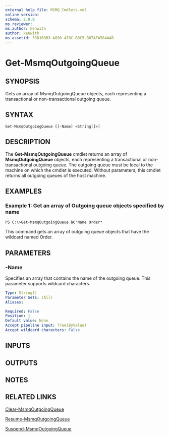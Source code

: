 ```yaml
---
external help file: MSMQ_Cmdlets.xml
online version: 
schema: 2.0.0
ms.reviewer:
ms.author: kenwith
author: kenwith
ms.assetid: 33D16DB3-A890-478C-B0C5-B874FA584AAB
---
```


# Get-MsmqOutgoingQueue

## SYNOPSIS
Gets an array of MsmqOutgoingQueue objects, each representing a transactional or non-transactional outgoing queue.

## SYNTAX

```
Get-MsmqOutgoingQueue [[-Name] <String[]>]
```

## DESCRIPTION
The **Get-MsmqOutgoingQueue** cmdlet returns an array of **MsmqOutgoingQueue** objects, each representing a transactional or non-transactional outgoing queue.
The outgoing queue must be local to the machine on which the cmdlet is executed.
Without parameters, this cmdlet returns all outgoing queues of the host machine.

## EXAMPLES

### Example 1: Get an array of Outgoing queue objects specified by name
```
PS C:\>Get-MsmqOutgoingQueue â€"Name Order*
```

This command gets an array of outgoing queue objects that have the wildcard named Order.

## PARAMETERS

### -Name
Specifies an array that contains the name of the outgoing queue.
This parameter supports wildcard characters.

```yaml
Type: String[]
Parameter Sets: (All)
Aliases: 

Required: False
Position: 1
Default value: None
Accept pipeline input: True(ByValue)
Accept wildcard characters: False
```

## INPUTS

## OUTPUTS

## NOTES

## RELATED LINKS

[Clear-MsmqOutgoingQueue](./Clear-MsmqOutgoingQueue.md)

[Resume-MsmqOutgoingQueue](./Resume-MsmqOutgoingQueue.md)

[Suspend-MsmqOutgoingQueue](./Suspend-MsmqOutgoingQueue.md)

